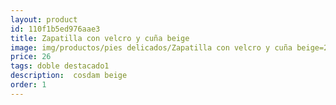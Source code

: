 ```yaml
---
layout: product
id: 110f1b5ed976aae3
title: Zapatilla con velcro y cuña beige
image: img/productos/pies delicados/Zapatilla con velcro y cuña beige=26=doble destacado1= cosdam beige.webp
price: 26
tags: doble destacado1
description:  cosdam beige
order: 1
---
```

